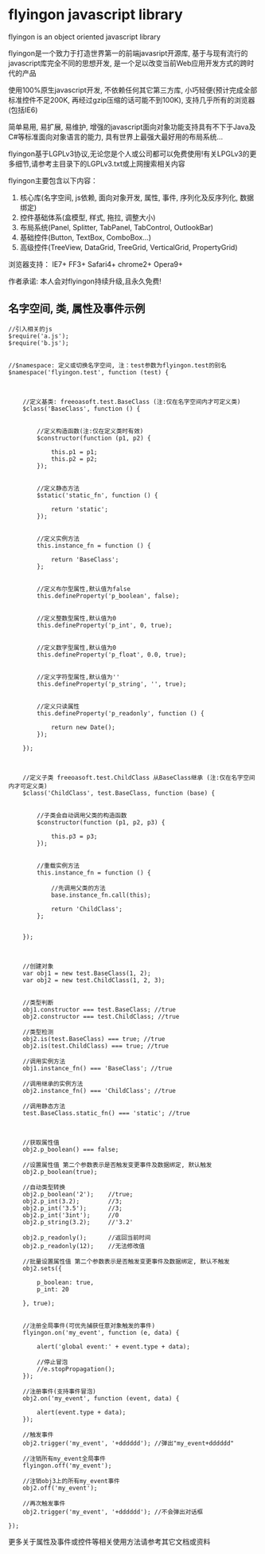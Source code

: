 flyingon javascript library
========

flyingon is an object oriented javascript library

flyingon是一个致力于打造世界第一的前端javasript开源库, 基于与现有流行的javascript库完全不同的思想开发, 是一个足以改变当前Web应用开发方式的跨时代的产品

使用100%原生javascript开发, 不依赖任何其它第三方库, 小巧轻便(预计完成全部标准控件不足200K, 再经过gzip压缩的话可能不到100K), 支持几乎所有的浏览器(包括IE6)

简单易用, 易扩展, 易维护, 增强的javascript面向对象功能支持具有不下于Java及C#等标准面向对象语言的能力, 具有世界上最强大最好用的布局系统... 


flyingon基于LGPLv3协议,无论您是个人或公司都可以免费使用!有关LPGLv3的更多细节,请参考主目录下的LGPLv3.txt或上网搜索相关内容


flyingon主要包含以下内容：

1. 核心库(名字空间, js依赖, 面向对象开发, 属性, 事件, 序列化及反序列化, 数据绑定)
2. 控件基础体系(盒模型, 样式, 拖拉, 调整大小)
3. 布局系统(Panel, Splitter, TabPanel, TabControl, OutlookBar)
4. 基础控件(Button, TextBox, ComboBox...)
5. 高级控件(TreeView, DataGrid, TreeGrid, VerticalGrid, PropertyGrid)


浏览器支持：
IE7+
FF3+
Safari4+
chrome2+
Opera9+



作者承诺: 本人会对flyingon持续升级,且永久免费!




名字空间, 类, 属性及事件示例
-----------------------------------

    //引入相关的js
    $require('a.js');
    $require('b.js');


    //$namespace: 定义或切换名字空间, 注：test参数为flyingon.test的别名
    $namespace('flyingon.test', function (test) {



        //定义基类: freeoasoft.test.BaseClass (注:仅在名字空间内才可定义类)
        $class('BaseClass', function () {


            //定义构造函数(注:仅在定义类时有效)
            $constructor(function (p1, p2) {

                this.p1 = p1;
                this.p2 = p2;
            });


            //定义静态方法
            $static('static_fn', function () {

                return 'static';
            });


            //定义实例方法
            this.instance_fn = function () {

                return 'BaseClass';
            };


            //定义布尔型属性,默认值为false
            this.defineProperty('p_boolean', false);


            //定义整数型属性,默认值为0
            this.defineProperty('p_int', 0, true);


            //定义数字型属性,默认值为0
            this.defineProperty('p_float', 0.0, true);


            //定义字符型属性,默认值为''
            this.defineProperty('p_string', '', true);


            //定义只读属性
            this.defineProperty('p_readonly', function () {

                return new Date();
            });

        });



        //定义子类 freeoasoft.test.ChildClass 从BaseClass继承 (注:仅在名字空间内才可定义类)
        $class('ChildClass', test.BaseClass, function (base) {


            //子类会自动调用父类的构造函数
            $constructor(function (p1, p2, p3) {

                this.p3 = p3;
            });


            //重载实例方法
            this.instance_fn = function () {

                //先调用父类的方法
                base.instance_fn.call(this);

                return 'ChildClass';
            };


        });



        //创建对象
        var obj1 = new test.BaseClass(1, 2);
        var obj2 = new test.ChildClass(1, 2, 3);


        //类型判断
        obj1.constructor === test.BaseClass; //true
        obj2.constructor === test.ChildClass; //true

        //类型检测
        obj2.is(test.BaseClass) === true; //true
        obj2.is(test.ChildClass) === true; //true

        //调用实例方法
        obj1.instance_fn() === 'BaseClass'; //true

        //调用继承的实例方法
        obj2.instance_fn() === 'ChildClass'; //true

        //调用静态方法
        test.BaseClass.static_fn() === 'static'; //true



        //获取属性值
        obj2.p_boolean() === false;    

        //设置属性值 第二个参数表示是否触发变更事件及数据绑定, 默认触发
        obj2.p_boolean(true);

        //自动类型转换
        obj2.p_boolean('2');    //true;
        obj2.p_int(3.2);        //3;
        obj2.p_int('3.5');      //3;
        obj2.p_int('3int');     //0
        obj2.p_string(3.2);     //'3.2'

        obj2.p_readonly();      //返回当前时间
        obj2.p_readonly(12);    //无法修改值

        //批量设置属性值 第二个参数表示是否触发变更事件及数据绑定, 默认不触发
        obj2.sets({

            p_boolean: true,
            p_int: 20

        }, true);


        //注册全局事件(可优先捕获任意对象触发的事件)
        flyingon.on('my_event', function (e, data) {
            
            alert('global event:' + event.type + data);
            
            //停止冒泡
            //e.stopPropagation();
        });

        //注册事件(支持事件冒泡)
        obj2.on('my_event', function (event, data) {

            alert(event.type + data);
        });

        //触发事件
        obj2.trigger('my_event', '+dddddd'); //弹出"my_event+dddddd"

        //注销所有my_event全局事件
        flyingon.off('my_event');

        //注销obj3上的所有my_event事件
        obj2.off('my_event');

        //再次触发事件
        obj2.trigger('my_event', '+dddddd'); //不会弹出对话框
    
    });
    


更多关于属性及事件或控件等相关使用方法请参考其它文档或资料


